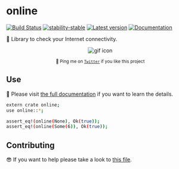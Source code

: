 # online

[![Build Status](https://travis-ci.org/jesusprubio/online.svg?branch=master)](https://travis-ci.org/jesusprubio/online)
[![stability-stable](https://img.shields.io/badge/stability-stable-green.svg)](https://github.com/emersion/stability-badges#stable)
[![Latest version](https://img.shields.io/crates/v/log.svg)](https://crates.io/crates/online)
[![Documentation](https://docs.rs/online/badge.svg)](https://docs.rs/online)

📶 Library to check your Internet connectivity.

<!-- markdownlint-disable MD033 -->
<div align="center">
	<p><img src="https://media.giphy.com/media/pYyFAHLW0zJL2/giphy.gif" alt="gif icon"></p>
	<p><sub>🤙 Ping me on <a href="https://twitter.com/jesusprubio"><code>Twitter</code></a> if you like this project</sub></p>
</div>
<!-- markdownlint-enable MD033 -->

## Use

📝 Please visit [the full documentation](https://docs.rs/online) if you want to learn the details.

<!-- cargo-sync-readme start -->

```sh
extern crate online;
use online::*;

assert_eq!(online(None), Ok(true));
assert_eq!(online(Some(6)), Ok(true));
```

<!-- cargo-sync-readme end -->

## Contributing

😎 If you want to help please take a look to [this file](.github/CONTRIBUTING.md).
